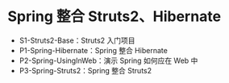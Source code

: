 # Spring 整合 Struts2、Hibernate

- S1-Struts2-Base：Struts2 入门项目
- P1-Spring-Hibernate：Spring 整合 Hibernate
- P2-Spring-UsingInWeb：演示 Spring 如何应在 Web 中
- P3-Spring-Struts2：Spring 整合 Struts2 
